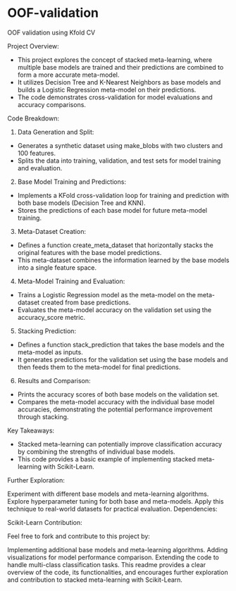 # OOF-validation
OOF validation using Kfold CV


Project Overview:

  *  This project explores the concept of stacked meta-learning, where multiple base models are trained and their predictions are combined to form a more accurate meta-model.
  * It utilizes Decision Tree and K-Nearest Neighbors as base models and builds a Logistic Regression meta-model on their predictions.
  * The code demonstrates cross-validation for model evaluations and accuracy comparisons.

Code Breakdown:

1. Data Generation and Split:

  - Generates a synthetic dataset using make_blobs with two clusters and 100 features.
  - Splits the data into training, validation, and test sets for model training and evaluation.
    
2. Base Model Training and Predictions:

  - Implements a KFold cross-validation loop for training and prediction with both base models (Decision Tree and KNN).
  - Stores the predictions of each base model for future meta-model training.
    
3. Meta-Dataset Creation:

  - Defines a function create_meta_dataset that horizontally stacks the original features with the base model predictions.
  - This meta-dataset combines the information learned by the base models into a single feature space.
    
4. Meta-Model Training and Evaluation:

  - Trains a Logistic Regression model as the meta-model on the meta-dataset created from base predictions.
  - Evaluates the meta-model accuracy on the validation set using the accuracy_score metric.
    
 5. Stacking Prediction:

  - Defines a function stack_prediction that takes the base models and the meta-model as inputs.
  - It generates predictions for the validation set using the base models and then feeds them to the meta-model for final predictions.

6. Results and Comparison:

  - Prints the accuracy scores of both base models on the validation set.
  - Compares the meta-model accuracy with the individual base model accuracies, demonstrating the potential performance improvement through stacking.

Key Takeaways:

  - Stacked meta-learning can potentially improve classification accuracy by combining the strengths of individual base models.
  - This code provides a basic example of implementing stacked meta-learning with Scikit-Learn.

  Further Exploration:

Experiment with different base models and meta-learning algorithms.
Explore hyperparameter tuning for both base and meta-models.
Apply this technique to real-world datasets for practical evaluation.
Dependencies:

Scikit-Learn
Contribution:

Feel free to fork and contribute to this project by:

Implementing additional base models and meta-learning algorithms.
Adding visualizations for model performance comparison.
Extending the code to handle multi-class classification tasks.
This readme provides a clear overview of the code, its functionalities, and encourages further exploration and contribution to stacked meta-learning with Scikit-Learn.


